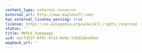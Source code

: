 ```yaml
---
content_type: external-resource
external_url: http://www.maplesoft.com/
has_external_license_warning: true
license: https://en.wikipedia.org/wiki/All_rights_reserved
status: ''
title: MAPLE homepage
uid: e2cfd23f-0f8c-4f1d-8e9e-536d2a8a49ae
wayback_url: ''
---
```

